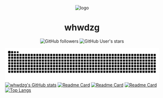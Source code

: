 <div align="center">
    <img align="center" src="https://avatars.githubusercontent.com/u/91038761?v=4" alt="logo" width="200">
    <h1 align="center">whwdzg</h1>
    </p>
    <img alt="GitHub followers" src="https://img.shields.io/github/followers/whwdzg">
    <img alt="GitHub User's stars" src="https://img.shields.io/github/stars/whwdzg">
    </br>
</div>

![Github Contribution](https://raw.githubusercontent.com/whwdzg/whwdzg/output/github-contribution-grid-snake.svg)
[![whwdzg's GitHub stats](https://github-readme-stats.vercel.app/api?username=whwdzg&show_icons=true)](https://github.com/whwdzg)
[![Readme Card](https://github-readme-stats.vercel.app/api/pin/?username=whwdzg&repo=whwdzg-s_recipe&show_owner=true)](https://github.com/whwdzg/whwdzg-s_recipe)
[![Readme Card](https://github-readme-stats.vercel.app/api/pin/?username=whwdzg&repo=whwdzg-s_recipe-ModLists)](https://github.com/whwdzg/whwdzg-s_recipe-ModLists)
[![Readme Card](https://github-readme-stats.vercel.app/api/pin/?username=whwdzg&repo=whwdzg.github.io)](https://github.com/whwdzg/whwdzg.github.io)
[![Top Langs](https://github-readme-stats.vercel.app/api/top-langs/?username=whwdzg)](https://github.com/whwdzg)
